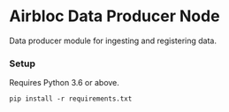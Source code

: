 Airbloc Data Producer Node
================

Data producer module for ingesting and registering data.  

### Setup
Requires Python 3.6 or above.

```
pip install -r requirements.txt
```